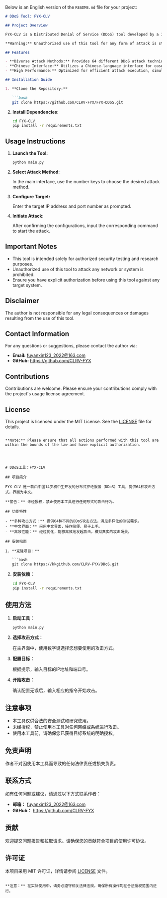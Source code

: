 Below is an English version of the `README.md` file for your project:

```markdown
# DDoS Tool: FYX-CLV

## Project Overview

FYX-CLV is a Distributed Denial of Service (DDoS) tool developed by a 14-year-old junior high school student from China. It offers 64 different attack methods and features a Chinese-language interface.

**Warning:** Unauthorized use of this tool for any form of attack is strictly prohibited.

## Features

- **Diverse Attack Methods:** Provides 64 different DDoS attack techniques to meet various testing needs.
- **Chinese Interface:** Utilizes a Chinese-language interface for ease of use.
- **High Performance:** Optimized for efficient attack execution, simulating real-world attack scenarios.

## Installation Guide

1. **Clone the Repository:**

   ```bash
   git clone https://github.com/CLRV-FYX/FYX-DDoS.git
   ```

2. **Install Dependencies:**

   ```bash
   cd FYX-CLV
   pip install -r requirements.txt
   ```

## Usage Instructions

1. **Launch the Tool:**

   ```bash
   python main.py
   ```

2. **Select Attack Method:**

   In the main interface, use the number keys to choose the desired attack method.

3. **Configure Target:**

   Enter the target IP address and port number as prompted.

4. **Initiate Attack:**

   After confirming the configurations, input the corresponding command to start the attack.

## Important Notes

- This tool is intended solely for authorized security testing and research purposes.
- Unauthorized use of this tool to attack any network or system is prohibited.
- Ensure you have explicit authorization before using this tool against any target system.

## Disclaimer

The author is not responsible for any legal consequences or damages resulting from the use of this tool.

## Contact Information

For any questions or suggestions, please contact the author via:

- **Email:** fuyanxin123_2022@163.com
- **GitHub:** https://github.com/CLRV-FYX

## Contributions

Contributions are welcome. Please ensure your contributions comply with the project's usage license agreement.

## License

This project is licensed under the MIT License. See the [LICENSE](LICENSE) file for details.
```

**Note:** Please ensure that all actions performed with this tool are within the bounds of the law and have explicit authorization. 
 



# DDoS工具：FYX-CLV

## 项目简介

FYX-CLV 是一款由中国14岁初中生开发的分布式拒绝服务（DDoS）工具，提供64种攻击方式，界面为中文。

**警告：** 未经授权，禁止使用本工具进行任何形式的攻击行为。

## 功能特性

- **多种攻击方式：** 提供64种不同的DDoS攻击方法，满足多样化的测试需求。
- **中文界面：** 采用中文界面，操作简便，易于上手。
- **高效性能：** 经过优化，能够高效地发起攻击，模拟真实的攻击场景。

## 安装指南

1. **克隆项目：**

   ```bash
   git clone https://kkgithub.com/CLRV-FYX/DDoS.git
   ```

2. **安装依赖：**

   ```bash
   cd FYX-CLV
   pip install -r requirements.txt
   ```

## 使用方法

1. **启动工具：**

   ```bash
   python main.py
   ```

2. **选择攻击方式：**

   在主界面中，使用数字键选择您想要使用的攻击方式。

3. **配置目标：**

   根据提示，输入目标的IP地址和端口号。

4. **开始攻击：**

   确认配置无误后，输入相应的指令开始攻击。

## 注意事项

- 本工具仅供合法的安全测试和研究使用。
- 未经授权，禁止使用本工具对任何网络或系统进行攻击。
- 使用本工具前，请确保您已获得目标系统的明确授权。

## 免责声明

作者不对因使用本工具而导致的任何法律责任或损失负责。

## 联系方式

如有任何问题或建议，请通过以下方式联系作者：

- **邮箱：** fuyanxin123_2022@163.com
- **GitHub：** https://github.com/CLRV-FYX

## 贡献

欢迎提交问题报告和拉取请求。请确保您的贡献符合项目的使用许可协议。

## 许可证

本项目采用 MIT 许可证，详情请参阅 [LICENSE](LICENSE) 文件。
```

**注意：** 在实际使用中，请务必遵守相关法律法规，确保所有操作均在合法授权范围内进行。 
